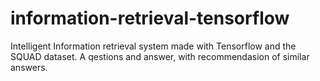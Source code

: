 # information-retrieval-tensorflow
Intelligent Information retrieval system made with Tensorflow and the SQUAD dataset. A qestions and answer, with recommendasion of similar answers. 
